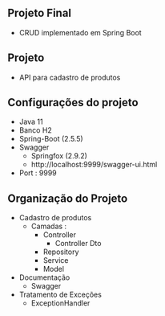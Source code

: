 ## Projeto Final
  - CRUD implementado em Spring Boot

## Projeto

 - API  para cadastro de produtos

##  Configurações do projeto
  - Java 11
  - Banco H2
  - Spring-Boot (2.5.5)
  - Swagger
    - Springfox (2.9.2)
    - http://localhost:9999/swagger-ui.html
  - Port : 9999
  
## Organização do Projeto

  - Cadastro de produtos 
    - Camadas :
      - Controller
        - Controller Dto   
      - Repository
      - Service
      - Model
  - Documentação
    - Swagger
  - Tratamento de Exceções
    - ExceptionHandler
